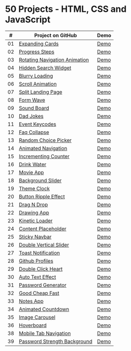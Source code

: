 # 50 Projects - HTML, CSS and JavaScript

|  #  |                                                        Project on GitHub                                                              |                                         Demo                                                                                                |
| :-: | ------------------------------------------------------------------------------------------------------------------------------------- | ------------------------------------------------------------------------------------------------------------------------------------------- |
| 01  | [Expanding Cards](https://github.com/Matrix-citizen/50-Projects/tree/master/01%20-%20Expanding%20Cards)                               | [Demo](https://matrix-citizen.online/50%20Projects%20of%20HTML%2C%20CSS%2C%20and%20JavaScript/01%20-%20Expanding%20Cards/)                  |
| 02  | [Progress Steps](https://github.com/Matrix-citizen/50-Projects/tree/master/02%20-%20Progress%20Steps)                                 | [Demo](https://matrix-citizen.online/50%20Projects%20of%20HTML%2C%20CSS%2C%20and%20JavaScript/02%20-%20Progress%20Steps/)                   |
| 03  | [Rotating Navigation Animation](https://github.com/Matrix-citizen/50-Projects/tree/master/03%20-%20Rotating%20Navigation%20Animation) | [Demo](https://matrix-citizen.online/50%20Projects%20of%20HTML%2C%20CSS%2C%20and%20JavaScript/03%20-%20Rotating%20Navigation%20Animation/)  |
| 04  | [Hidden Search Widget](https://github.com/Matrix-citizen/50-Projects/tree/master/04%20-%20Hidden%20Search%20Widget)                   | [Demo](https://matrix-citizen.online/50%20Projects%20of%20HTML%2C%20CSS%2C%20and%20JavaScript/04%20-%20Hidden%20Search%20Widget/)           |
| 05  | [Blurry Loading](https://github.com/Matrix-citizen/50-Projects/tree/master/05%20-%20Blurry%20Loading)                                 | [Demo](https://matrix-citizen.online/50%20Projects%20of%20HTML%2C%20CSS%2C%20and%20JavaScript/05%20-%20Blurry%20Loading/)                   |
| 06  | [Scroll Animation](https://github.com/Matrix-citizen/50-Projects/tree/master/06%20-%20Scroll%20Animation)                             | [Demo](https://matrix-citizen.online/50%20Projects%20of%20HTML%2C%20CSS%2C%20and%20JavaScript/06%20-%20Scroll%20Animation/)                 | 
| 07  | [Split Landing Page](https://github.com/Matrix-citizen/50-Projects/tree/master/07%20-%20Split%20Landing%20Page)                       | [Demo](https://matrix-citizen.online/50%20Projects%20of%20HTML%2C%20CSS%2C%20and%20JavaScript/07%20-%20Split%20Landing%20Page/)             | 
| 08  | [Form Wave](https://github.com/Matrix-citizen/50-Projects/tree/master/08%20-%20Form%20Wave)                                           | [Demo](https://matrix-citizen.online/50%20Projects%20of%20HTML%2C%20CSS%2C%20and%20JavaScript/08%20-%20Form%20Wave/)                        |
| 09  | [Sound Board](https://github.com/Matrix-citizen/50-Projects/tree/master/09%20-%20Sound%20Board)                                       | [Demo](https://matrix-citizen.online/50%20Projects%20of%20HTML%2C%20CSS%2C%20and%20JavaScript/09%20-%20Sound%20Board/)                      |  
| 10  | [Dad Jokes](https://github.com/Matrix-citizen/50-Projects/tree/master/10%20-%20Dad%20Jokes)                                           | [Demo](https://matrix-citizen.online/50%20Projects%20of%20HTML%2C%20CSS%2C%20and%20JavaScript/10%20-%20Dad%20Jokes/)                        |
| 11  | [Event Keycodes](https://github.com/Matrix-citizen/50-Projects/tree/master/11%20-%20Event%20KeyCodes)                                 | [Demo](https://matrix-citizen.online/50%20Projects%20of%20HTML%2C%20CSS%2C%20and%20JavaScript/11%20-%20Event%20KeyCodes/)                   | 
| 12  | [Faq Collapse](https://github.com/Matrix-citizen/50-Projects/tree/master/12%20-%20FAQ%20Collapse)                                     | [Demo](https://matrix-citizen.online/50%20Projects%20of%20HTML%2C%20CSS%2C%20and%20JavaScript/12%20-%20FAQ%20Collapse/)                     |  
| 13  | [Random Choice Picker](https://github.com/Matrix-citizen/50-Projects/tree/master/13%20-%20Random%20Choice%20Picker)                   | [Demo](https://matrix-citizen.online/50%20Projects%20of%20HTML%2C%20CSS%2C%20and%20JavaScript/13%20-%20Random%20Choice%20Picker/)           |
| 14  | [Animated Navigation](https://github.com/Matrix-citizen/50-Projects/tree/master/14%20-%20Animated%20Navigation)                       | [Demo](https://matrix-citizen.online/50%20Projects%20of%20HTML%2C%20CSS%2C%20and%20JavaScript/14%20-%20Animated%20Navigation/)              |
| 15  | [Incrementing Counter](https://github.com/Matrix-citizen/50-Projects/tree/master/15%20-%20Incrementing%20Counter)                     | [Demo](https://matrix-citizen.online/50%20Projects%20of%20HTML%2C%20CSS%2C%20and%20JavaScript/15%20-%20Incrementing%20Counter/)             |
| 16  | [Drink Water](https://github.com/Matrix-citizen/50-Projects/tree/master/16%20-%20Drink%20Water)                                       | [Demo](https://matrix-citizen.online/50%20Projects%20of%20HTML%2C%20CSS%2C%20and%20JavaScript/16%20-%20Drink%20Water/)                      |
| 17  | [Movie App](https://github.com/Matrix-citizen/50-Projects/tree/master/17%20-%20Movie%20App)                                           | [Demo](https://matrix-citizen.online/50%20Projects%20of%20HTML%2C%20CSS%2C%20and%20JavaScript/17%20-%20Movie%20App/)                        |
| 18  | [Background Slider](https://github.com/Matrix-citizen/50-Projects/tree/master/18%20-%20Background%20Slider)                           | [Demo](https://matrix-citizen.online/50%20Projects%20of%20HTML%2C%20CSS%2C%20and%20JavaScript/18%20-%20Background%20Slider/)                |
| 19  | [Theme Clock](https://github.com/Matrix-citizen/50-Projects/tree/master/19%20-%20Theme%20Clock)                                       | [Demo](https://matrix-citizen.online/50%20Projects%20of%20HTML%2C%20CSS%2C%20and%20JavaScript/19%20-%20Theme%20Clock/)                      |
| 20  | [Button Ripple Effect](https://github.com/Matrix-citizen/50-Projects/tree/master/20%20-%20Button%20Ripple%20Effect)                   | [Demo](https://matrix-citizen.online/50%20Projects%20of%20HTML%2C%20CSS%2C%20and%20JavaScript/20%20-%20Button%20Ripple%20Effect/)           |
| 21  | [Drag N Drop](https://github.com/Matrix-citizen/50-Projects/tree/master/21%20-%20Drag%20N%20Drop)                                     | [Demo](https://matrix-citizen.online/50%20Projects%20of%20HTML%2C%20CSS%2C%20and%20JavaScript/21%20-%20Drag%20N%20Drop/)                    |
| 22  | [Drawing App](https://github.com/Matrix-citizen/50-Projects/tree/master/22%20-%20Drawing%20App)                                       | [Demo](https://matrix-citizen.online/50%20Projects%20of%20HTML%2C%20CSS%2C%20and%20JavaScript/22%20-%20Drawing%20App/)                      |
| 23  | [Kinetic Loader](https://github.com/Matrix-citizen/50-Projects/tree/master/23%20-%20Kinetic%20CSS%20Loader)                           | [Demo](https://matrix-citizen.online/50%20Projects%20of%20HTML%2C%20CSS%2C%20and%20JavaScript/23%20-%20Kinetic%20CSS%20Loader/)             | 
| 24  | [Content Placeholder](https://github.com/Matrix-citizen/50-Projects/tree/master/24%20-%20Content%20Placeholder)                       | [Demo](https://matrix-citizen.online/50%20Projects%20of%20HTML%2C%20CSS%2C%20and%20JavaScript/24%20-%20Content%20Placeholder/)              |
| 25  | [Sticky Navbar](https://github.com/Matrix-citizen/50-Projects/tree/master/25%20-%20Sticky%20Navbar)                                   | [Demo](https://matrix-citizen.online/50%20Projects%20of%20HTML%2C%20CSS%2C%20and%20JavaScript/25%20-%20Sticky%20Navbar/)                    |
| 26  | [Double Vertical Slider](https://github.com/Matrix-citizen/50-Projects/tree/master/26%20-%20Double%20Vertical%20Slider)               | [Demo](https://matrix-citizen.online/50%20Projects%20of%20HTML%2C%20CSS%2C%20and%20JavaScript/26%20-%20Double%20Vertical%20Slider/)         |
| 27  | [Toast Notification](https://github.com/Matrix-citizen/50-Projects/tree/master/27%20-%20Toast%20Notification)                         | [Demo](https://matrix-citizen.online/50%20Projects%20of%20HTML%2C%20CSS%2C%20and%20JavaScript/27%20-%20Toast%20Notification/)               |
| 28  | [Github Profiles](https://github.com/Matrix-citizen/50-Projects/tree/master/28%20-%20Github%20Profiles)                               | [Demo](https://matrix-citizen.online/50%20Projects%20of%20HTML%2C%20CSS%2C%20and%20JavaScript/28%20-%20Github%20Profiles/)                  |  
| 29  | [Double Click Heart](https://github.com/Matrix-citizen/50-Projects/tree/master/29%20-%20Double%20Click%20Heart)                       | [Demo](https://matrix-citizen.online/50%20Projects%20of%20HTML%2C%20CSS%2C%20and%20JavaScript/29%20-%20Double%20Heart%20Click/)             |
| 30  | [Auto Text Effect](https://github.com/Matrix-citizen/50-Projects/tree/master/30%20-%20Auto%20Text%20Effect)                           | [Demo](https://matrix-citizen.online/50%20Projects%20of%20HTML%2C%20CSS%2C%20and%20JavaScript/30%20-%20Auto%20Text%20Effect/)               |
| 31  | [Password Generator](https://github.com/Matrix-citizen/50-Projects/tree/master/31%20-%20Password%20Generator)                         | [Demo](https://matrix-citizen.online/50%20Projects%20of%20HTML%2C%20CSS%2C%20and%20JavaScript/31%20-%20Password%20Generator/)               |
| 32  | [Good Cheap Fast](https://github.com/Matrix-citizen/50-Projects/tree/master/32%20-%20Good%2C%20Cheap%2C%20Fast%20Checkboxes)          | [Demo](https://matrix-citizen.online/50%20Projects%20of%20HTML%2C%20CSS%2C%20and%20JavaScript/32%20-%20Good%2C%20Cheap%2C%20Fast%20Checker/)|
| 33  | [Notes App](https://github.com/Matrix-citizen/50-Projects/tree/master/33%20-%20Notes%20App)                                           | [Demo](https://matrix-citizen.online/50%20Projects%20of%20HTML%2C%20CSS%2C%20and%20JavaScript/33%20-%20Notes%20App/)                        |
| 34  | [Animated Countdown](https://github.com/Matrix-citizen/50-Projects/tree/master/34%20-%20Animated%20Countdown)                         | [Demo](https://matrix-citizen.online/50%20Projects%20of%20HTML%2C%20CSS%2C%20and%20JavaScript/34%20-%20Animated%20Countdown/)               |
| 35  | [Image Carousel](https://github.com/Matrix-citizen/50-Projects/tree/master/35%20-%20%20Image%20Carousel)                              | [Demo](https://matrix-citizen.online/50%20Projects%20of%20HTML%2C%20CSS%2C%20and%20JavaScript/35%20-%20Image%20Carousel/)                   |
| 36  | [Hoverboard](https://github.com/Matrix-citizen/50-Projects/tree/master/36%20-%20Hoverboard)                                           | [Demo](https://matrix-citizen.online/50%20Projects%20of%20HTML%2C%20CSS%2C%20and%20JavaScript/36%20-%20Hoverboard/)                         |
| 38  | [Mobile Tab Navigation](https://github.com/Matrix-citizen/50-Projects/tree/master/38%20-%20Mobile%20Tab%20Navigation)                 | [Demo](https://matrix-citizen.online/50%20Projects%20of%20HTML%2C%20CSS%2C%20and%20JavaScript/38%20-%20Mobile%20Tab%20Navigation/)          |
| 39  | [Password Strength Background](https://github.com/Matrix-citizen/50-Projects/tree/master/39%20-%20Password%20Strength%20Background)   | [Demo](https://matrix-citizen.online/50%20Projects%20of%20HTML%2C%20CSS%2C%20and%20JavaScript/39%20-%20Password%20Strength%20Background/)   | 

















